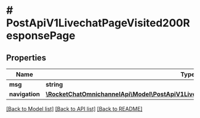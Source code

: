 # # PostApiV1LivechatPageVisited200ResponsePage

## Properties

Name | Type | Description | Notes
------------ | ------------- | ------------- | -------------
**msg** | **string** |  | [optional]
**navigation** | [**\RocketChatOmnichannelApi\Model\PostApiV1LivechatPageVisited200ResponsePageNavigation**](PostApiV1LivechatPageVisited200ResponsePageNavigation.md) |  | [optional]

[[Back to Model list]](../../README.md#models) [[Back to API list]](../../README.md#endpoints) [[Back to README]](../../README.md)
